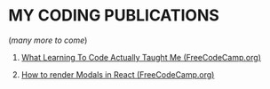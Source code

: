 # MY CODING PUBLICATIONS
(_many more to come_)

1. [What Learning To Code Actually Taught Me (FreeCodeCamp.org)](https://medium.freecodecamp.org/what-learning-to-code-actually-taught-me-a11fd850af0a)

1. [How to render Modals in React (FreeCodeCamp.org)](https://medium.freecodecamp.org/how-to-render-modals-in-react-bbe9685e947e)


